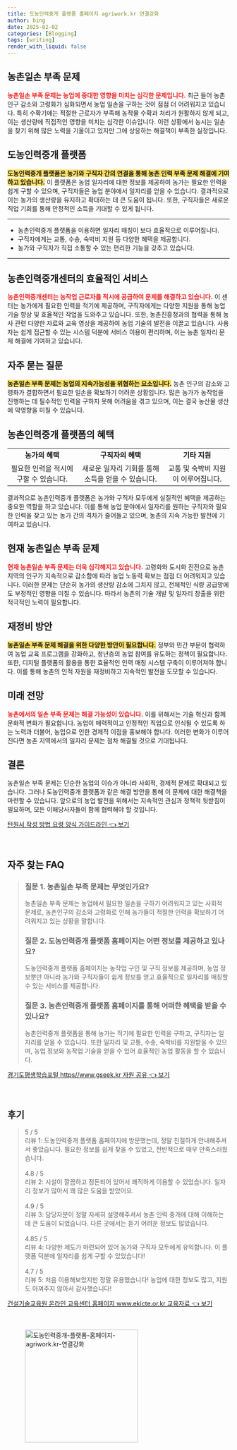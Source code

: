 ```yaml
---
title: 도농인력중개 플랫폼 홈페이지 agriwork.kr 연결강화
author: bing
date: 2025-02-02
categories: [Blogging]
tags: [writing]
render_with_liquid: false
---
```



<h2 id='농촌일손부족문제'>농촌일손 부족 문제</h2>

<p><b><span style="color: #ee2323;">농촌일손 부족 문제는 농업에 중대한 영향을 미치는 심각한 문제입니다.</span></b> 최근 들어 농촌 인구 감소와 고령화가 심화되면서 농업 일손을 구하는 것이 점점 더 어려워지고 있습니다. 특히 수확기에는 적절한 근로자가 부족해 농작물 수확과 처리가 원활하지 않게 되고, 이는 생산량에 직접적인 영향을 미치는 심각한 이슈입니다. 이런 상황에서 농시는 일손을 찾기 위해 많은 노력을 기울이고 있지만 그에 상응하는 해결책이 부족한 실정입니다.</p>

<h2 id='도농인력중개플랫폼'>도농인력중개 플랫폼</h2>

<p><b><span style="background-color: #ffe066;">도농인력중개 플랫폼은 농가와 구직자 간의 연결을 통해 농촌 인력 부족 문제 해결에 기여하고 있습니다.</span></b> 이 플랫폼은 농업 일자리에 대한 정보를 제공하여 농가는 필요한 인력을 쉽게 구할 수 있으며, 구직자들은 농업 분야에서 일자리를 얻을 수 있습니다. 결과적으로 이는 농가의 생산량을 유지하고 확대하는 데 큰 도움이 됩니다. 또한, 구직자들은 새로운 직업 기회를 통해 안정적인 소득을 기대할 수 있게 됩니다.</p>

<hr />

<ul>
    <li>농촌인력중개 플랫폼을 이용하면 일자리 매칭이 보다 효율적으로 이루어집니다.</li>
    <li>구직자에게는 교통, 수송, 숙박비 지원 등 다양한 혜택을 제공합니다.</li>
    <li>농가와 구직자가 직접 소통할 수 있는 편리한 기능을 갖추고 있습니다.</li>
</ul>

<hr />

<h2 id='농촌인력중개센터'>농촌인력중개센터의 효율적인 서비스</h2>

<p><b><span style="color: #ee2323;">농촌인력중개센터는 농작업 근로자를 적시에 공급하여 문제를 해결하고 있습니다.</span></b> 이 센터는 농가에게 필요한 인력을 적기에 제공하며, 구직자에게는 다양한 지원을 통해 농업 기술 향상 및 효율적인 작업을 도와주고 있습니다. 또한, 농촌진흥청과의 협력을 통해 농사 관련 다양한 자료와 교육 영상을 제공하여 농업 기술의 발전을 이끌고 있습니다. 사용자는 쉽게 접근할 수 있는 시스템 덕분에 서비스 이용이 편리하며, 이는 농촌 일자리 문제 해결에 기여하고 있습니다.</p>

<h2 id='자주묻는질문'>자주 묻는 질문</h2>

<p><b><span style="background-color: #ffe066;">농촌일손 부족 문제는 농업의 지속가능성을 위협하는 요소입니다.</span></b> 농촌 인구의 감소와 고령화가 결합하면서 필요한 일손을 확보하기 어려운 상황입니다. 많은 농가가 농작업을 진행하는 데 필수적인 인력을 구하지 못해 어려움을 겪고 있으며, 이는 결국 농산물 생산에 악영향을 미칠 수 있습니다.</p>

<h2 id='혜택'>농촌인력중개 플랫폼의 혜택</h2>

<table>
    <tr>
        <td style="text-align: center; height: 17px;"><b>농가의 혜택</b></td>
        <td style="text-align: center; height: 17px;"><b>구직자의 혜택</b></td>
        <td style="text-align: center; height: 17px;"><b>기타 지원</b></td>
    </tr>
    <tr>
        <td style="text-align: center; height: 17px;">필요한 인력을 적시에 구할 수 있습니다.</td>
        <td style="text-align: center; height: 17px;">새로운 일자리 기회를 통해 소득을 얻을 수 있습니다.</td>
        <td style="text-align: center; height: 17px;">교통 및 숙박비 지원이 이루어집니다.</td>
    </tr>
</table>

<p>결과적으로 농촌인력중개 플랫폼은 농가와 구직자 모두에게 실질적인 혜택을 제공하는 중요한 역할을 하고 있습니다. 이를 통해 농업 분야에서 일자리를 원하는 구직자와 필요한 인력을 찾고 있는 농가 간의 격차가 줄어들고 있으며, 농촌의 지속 가능한 발전에 기여하고 있습니다.</p>

<h2 id='현재상황'>현재 농촌일손 부족 문제</h2>

<p><b><span style="color: #ee2323;">현재 농촌일손 부족 문제는 더욱 심각해지고 있습니다.</span></b> 고령화와 도시화 진전으로 농촌 지역의 인구가 지속적으로 감소함에 따라 농업 노동력 확보는 점점 더 어려워지고 있습니다. 이러한 문제는 단순히 농가의 생산량 감소에 그치지 않고, 전체적인 식량 공급망에도 부정적인 영향을 미칠 수 있습니다. 따라서 농촌의 기술 개발 및 일자리 창출을 위한 적극적인 노력이 필요합니다.</p>

<h2 id='재정비'>재정비 방안</h2>

<p><b><span style="background-color: #ffe066;">농촌일손 부족 문제 해결을 위한 다양한 방안이 필요합니다.</span></b> 정부와 민간 부문이 협력하여 농업 교육 프로그램을 강화하고, 청년층의 농업 참여를 유도하는 정책이 필요합니다. 또한, 디지털 플랫폼의 활용을 통한 효율적인 인력 매칭 시스템 구축이 이루어져야 합니다. 이를 통해 농촌의 인적 자원을 재정비하고 지속적인 발전을 도모할 수 있습니다.</p>

<h2 id='미래전망'>미래 전망</h2>

<p><b><span style="color: #ee2323;">농촌에서의 일손 부족 문제는 해결 가능성이 있습니다.</span></b> 이를 위해서는 기술 혁신과 함께 문화적 변화가 필요합니다. 농업이 매력적이고 안정적인 직업으로 인식될 수 있도록 하는 노력과 더불어, 농업으로 인한 경제적 이점을 홍보해야 합니다. 이러한 변화가 이루어진다면 농촌 지역에서의 일자리 문제는 점차 해결될 것으로 기대됩니다.</p>

<h2 id='결론'>결론</h2>

<p>농촌일손 부족 문제는 단순한 농업의 이슈가 아니라 사회적, 경제적 문제로 확대되고 있습니다. 그러나 도농인력중개 플랫폼과 같은 해결 방안을 통해 이 문제에 대한 해결책을 마련할 수 있습니다. 앞으로의 농업 발전을 위해서는 지속적인 관심과 정책적 뒷받침이 필요하며, 모든 이해당사자들이 함께 협력해야 할 것입니다.</p>


<p><a class="click-button" title="탄원서 작성 방법 요령 양식 가이드라인" href="https://aptwhite.github.io/posts/%ED%83%84%EC%9B%90%EC%84%9C-%EC%9E%91%EC%84%B1-%EB%B0%A9%EB%B2%95-%EC%9A%94%EB%A0%B9-%EC%96%91%EC%8B%9D-%EA%B0%80%EC%9D%B4%EB%93%9C%EB%9D%BC%EC%9D%B8/" rel="dofollow">탄원서 작성 방법 요령 양식 가이드라인 👈 보기</a></p><br>
<h2 id='자주_찾는_FAQ'>자주 찾는 FAQ</h2>
<div itemscope="" itemtype="https://schema.org/FAQPage"> 
<blockquote> 
<div itemscope="" itemprop="mainEntity" itemtype="https://schema.org/Question"> 
<h3 itemprop="name">질문 1. 농촌일손 부족 문제는 무엇인가요?</h3> 
<div itemscope="" itemprop="acceptedAnswer" itemtype="https://schema.org/Answer"> 
<span itemprop="text"> 
<p>농촌일손 부족 문제는 농업에서 필요한 일손을 구하기 어려워지고 있는 사회적 문제로, 농촌인구의 감소와 고령화로 인해 농가들이 적절한 인력을 확보하기 어려워지고 있는 상황을 말합니다.</p> 
</span> 
</div> 
</div> 

<div itemscope="" itemprop="mainEntity" itemtype="https://schema.org/Question"> 
<h3 itemprop="name">질문 2. 도농인력중개 플랫폼 홈페이지는 어떤 정보를 제공하고 있나요?</h3> 
<div itemscope="" itemprop="acceptedAnswer" itemtype="https://schema.org/Answer"> 
<span itemprop="text"> 
<p>도농인력중개 플랫폼 홈페이지는 농작업 구인 및 구직 정보를 제공하며, 농업 정보뿐만 아니라 농가와 구직자들이 쉽게 정보를 얻고 효율적으로 일자리를 매칭할 수 있는 서비스를 제공합니다.</p> 
</span> 
</div> 
</div> 

<div itemscope="" itemprop="mainEntity" itemtype="https://schema.org/Question"> 
<h3 itemprop="name">질문 3. 농촌인력중개 플랫폼 홈페이지를 통해 어떠한 혜택을 받을 수 있나요?</h3> 
<div itemscope="" itemprop="acceptedAnswer" itemtype="https://schema.org/Answer"> 
<span itemprop="text"> 
<p>농촌인력중개 플랫폼을 통해 농가는 적기에 필요한 인력을 구하고, 구직자는 일자리를 얻을 수 있습니다. 또한 일자리 및 교통, 수송, 숙박비를 지원받을 수 있으며, 농업 정보와 농작업 기술을 얻을 수 있어 효율적인 농업 활동을 할 수 있습니다.</p> 
</span> 
</div> 
</div> 
</blockquote> 
</div>
<p><a class="click-button" title="경기도평생학습포털 https//www.gseek.kr 자원 공유" href="https://aptwhite.github.io/posts/%EA%B2%BD%EA%B8%B0%EB%8F%84%ED%8F%89%EC%83%9D%ED%95%99%EC%8A%B5%ED%8F%AC%ED%84%B8-httpswww.gseek.kr-%EC%9E%90%EC%9B%90-%EA%B3%B5%EC%9C%A0/" rel="dofollow">경기도평생학습포털 https//www.gseek.kr 자원 공유 👈 보기</a></p><br>
<h2 id='후기'>후기</h2>
<div itemscope itemtype="https://schema.org/Product">
  <blockquote>
  <div itemprop="review" itemscope itemtype="https://schema.org/Review">
      <div itemprop="reviewRating" itemscope itemtype="https://schema.org/Rating"> <span itemprop="ratingValue">5</span> / <span itemprop="bestRating">5</span> </div>
      <span itemprop="reviewBody">리뷰 1: 도농인력중개 플랫폼 홈페이지에 방문했는데, 정말 친절하게 안내해주셔서 좋았습니다. 필요한 정보를 쉽게 찾을 수 있었고, 전반적으로 매우 만족스러웠습니다.</span>
  </div>
  <br>
  <div itemprop="review" itemscope itemtype="https://schema.org/Review">
      <div itemprop="reviewRating" itemscope itemtype="https://schema.org/Rating"> <span itemprop="ratingValue">4.8</span> / <span itemprop="bestRating">5</span> </div>
      <span itemprop="reviewBody">리뷰 2: 시설이 깔끔하고 정돈되어 있어서 쾌적하게 이용할 수 있었습니다. 일자리 정보가 많아서 꽤 많은 도움을 받았어요.</span>
  </div>
  <br>
  <div itemprop="review" itemscope itemtype="https://schema.org/Review">
      <div itemprop="reviewRating" itemscope itemtype="https://schema.org/Rating"> <span itemprop="ratingValue">4.9</span> / <span itemprop="bestRating">5</span> </div>
      <span itemprop="reviewBody">리뷰 3: 담당자분이 정말 자세히 설명해주셔서 농촌 인력 중개에 대해 이해하는 데 큰 도움이 되었습니다. 다른 곳에서는 듣기 어려운 정보도 많았습니다.</span>
  </div>
  <br>
  <div itemprop="review" itemscope itemtype="https://schema.org/Review">
      <div itemprop="reviewRating" itemscope itemtype="https://schema.org/Rating"> <span itemprop="ratingValue">4.85</span> / <span itemprop="bestRating">5</span> </div>
      <span itemprop="reviewBody">리뷰 4: 다양한 제도가 마련되어 있어 농가와 구직자 모두에게 유익합니다. 이 플랫폼 덕분에 일자리를 쉽게 구할 수 있었습니다!</span>
  </div>
  <br>
  <div itemprop="review" itemscope itemtype="https://schema.org/Review">
      <div itemprop="reviewRating" itemscope itemtype="https://schema.org/Rating"> <span itemprop="ratingValue">4.7</span> / <span itemprop="bestRating">5</span> </div>
      <span itemprop="reviewBody">리뷰 5: 처음 이용해보았지만 정말 유용했습니다! 농업에 대한 정보도 많고, 지원도 아껴주지 않아서 감사했습니다!</span>
  </div>
  </blockquote>
</div>
<p><a class="click-button" title="건설기술교육원 온라인 교육센터 홈페이지 www.ekicte.or.kr 교육자료" href="https://aptwhite.github.io/posts/%EA%B1%B4%EC%84%A4%EA%B8%B0%EC%88%A0%EA%B5%90%EC%9C%A1%EC%9B%90-%EC%98%A8%EB%9D%BC%EC%9D%B8-%EA%B5%90%EC%9C%A1%EC%84%BC%ED%84%B0-%ED%99%88%ED%8E%98%EC%9D%B4%EC%A7%80-www.ekicte.or.kr-%EA%B5%90%EC%9C%A1%EC%9E%90%EB%A3%8C/" rel="dofollow">건설기술교육원 온라인 교육센터 홈페이지 www.ekicte.or.kr 교육자료 👈 보기</a></p><br>
<figure class="image"><img src="https://aptwhite.github.io/assets/img/thumbnail/도농인력중개-플랫폼-홈페이지-agriwork.kr-연결강화.webp" alt="도농인력중개-플랫폼-홈페이지-agriwork.kr-연결강화" width="256" height="256"></figure>